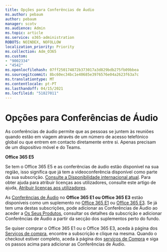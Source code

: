 ```yaml
---
title: Opções para Conferências de Áudio
ms.author: pebaum
author: pebaum
manager: scotv
ms.audience: Admin
ms.topic: article
ms.service: o365-administration
ROBOTS: NOINDEX, NOFOLLOW
localization_priority: Priority
ms.collection: Adm_O365
ms.custom:
- "9002334"
- "4542"
ms.openlocfilehash: 07ff250174872b373017a3d829bdb275fb09bbea
ms.sourcegitcommit: 8bc60ec34bc1e40685e3976576e04a2623f63a7c
ms.translationtype: MT
ms.contentlocale: pt-PT
ms.lasthandoff: 04/15/2021
ms.locfileid: "51827011"
---
```

# <a name="options-for-audio-conferencing"></a>Opções para Conferências de Áudio

As conferências de áudio permite que as pessoas se juntem às reuniões quando estão em viagem através de um número de acesso telefónico global ou que entrem em contacto diretamente entre si. Apenas precisam de um dispositivo móvel e do Teams.

**Office 365 E5**

Se tem o Office 365 E5 e as conferências de áudio estão disponível na sua região, isso significa que já tem a videoconferência disponível como parte da sua subscrição. [Consulte a Disponibilidade internacional atual](https://go.microsoft.com/fwlink/p/?LinkID=839556). Para obter ajuda para atribuir licenças aos utilizadores, consulte este artigo de ajuda, [Atribuir licenças aos utilizadores](https://docs.microsoft.com/microsoft-365/admin/manage/assign-licenses-to-users).

As [Conferências de Áudio](https://docs.microsoft.com/microsoftteams/audio-conferencing-in-office-365) no **Office 365 E1 ou Office 365 E3**
 estão disponíveis como um suplemento no [Office 365 E1](https://www.microsoft.com/microsoft-365/business/office-365-enterprise-e1-business-software) ou [Office 365 E3](https://www.microsoft.com/microsoft-365/business/office-365-enterprise-e3-business-software).  Se já tem uma destas subscrições, pode adicionar as Conferências de Áudio ao aceder a [Os Seus Produtos](https://go.microsoft.com/fwlink/p/?linkid=842054), consultar os detalhes da subscrição e adicionar Conferências de Áudio a partir da secção dos suplementos perto do fundo.

Se quiser comprar o Office 365 E1 ou o Office 365 E3, aceda à página dos [Serviços de compra](https://go.microsoft.com/fwlink/p/?linkid=868433), encontre a subscrição e clique na mesma.  Quando o checkout estiver completo, aceda à página dos [serviços de Compra](https://go.microsoft.com/fwlink/p/?linkid=868433) e siga os passos acima para adicionar as Conferências de Áudio.

